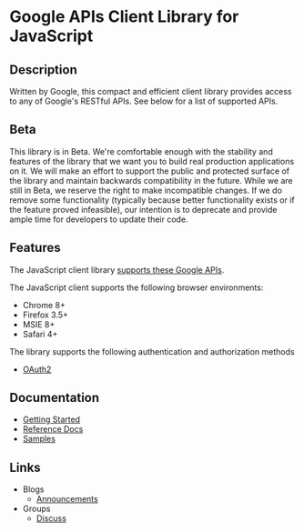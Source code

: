 # Google APIs Client Library for JavaScript

## Description

Written by Google, this compact and efficient client library provides access to any of Google's RESTful APIs. See below for a list of supported APIs.

## Beta

This library is in Beta. We're comfortable enough with the stability and features of the library that we want you to build real production applications on it. We will make an effort to support the public and protected surface of the library and maintain backwards compatibility in the future. While we are still in Beta, we reserve the right to make incompatible changes. If we do remove some functionality (typically because better functionality exists or if the feature proved infeasible), our intention is to deprecate and provide ample time for developers to update their code.

## Features

The JavaScript client library [supports these Google APIs](https://code.google.com/apis/explorer/).

The JavaScript client supports the following browser environments:

  - Chrome 8+
  - Firefox 3.5+
  - MSIE 8+
  - Safari 4+

The library supports the following authentication and authorization methods
  - [OAuth2](https://developers.google.com/api-client-library/javascript/features/authentication)

## Documentation
  
  - [Getting Started](https://developers.google.com/api-client-library/javascript/start/start-js)
  - [Reference Docs](https://developers.google.com/api-client-library/javascript/reference/referencedocs)
  - [Samples](https://developers.google.com/api-client-library/javascript/samples/samples)

## Links
  - Blogs
    - [Announcements](http://google-api-javascript-client.blogspot.com/)
  - Groups
    - [Discuss](http://groups.google.com/group/google-api-javascript-client)
